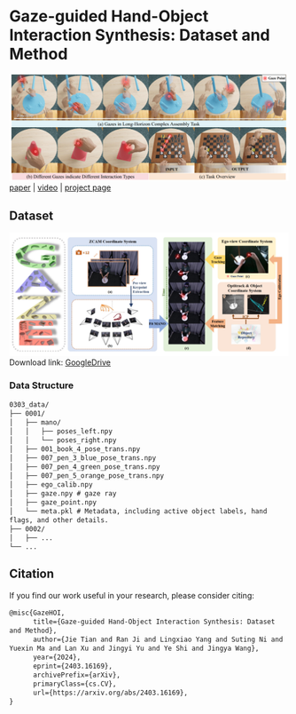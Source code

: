 # Gaze-guided Hand-Object Interaction Synthesis: Dataset and Method
![](doc/teaser.png)
[paper](https://arxiv.org/abs/2403.16169) |
[video](https://www.youtube.com/watch?v=BR9qkQQpUfg) | 
[project page](https://takiee.github.io/gaze-hoi/)
## Dataset
![](doc/dataset.png)
Download link: [GoogleDrive](https://drive.google.com/drive/folders/1_3i8Pw_GLx4lDmULPVxJMWNG8fTa2rzY?usp=drive_link)
### Data Structure
```
0303_data/
├── 0001/
│   ├── mano/
│   │   ├── poses_left.npy 
│   │   └── poses_right.npy 
│   ├── 001_book_4_pose_trans.npy
│   ├── 007_pen_3_blue_pose_trans.npy
│   ├── 007_pen_4_green_pose_trans.npy
│   ├── 007_pen_5_orange_pose_trans.npy
│   ├── ego_calib.npy
│   ├── gaze.npy # gaze ray
│   ├── gaze_point.npy
│   └── meta.pkl # Metadata, including active object labels, hand flags, and other details.
├── 0002/
│   ├── ...
└── ...
```


## Citation
If you find our work useful in your research, please consider citing:

```
@misc{GazeHOI,
      title={Gaze-guided Hand-Object Interaction Synthesis: Dataset and Method}, 
      author={Jie Tian and Ran Ji and Lingxiao Yang and Suting Ni and Yuexin Ma and Lan Xu and Jingyi Yu and Ye Shi and Jingya Wang},
      year={2024},
      eprint={2403.16169},
      archivePrefix={arXiv},
      primaryClass={cs.CV},
      url={https://arxiv.org/abs/2403.16169}, 
}
```
